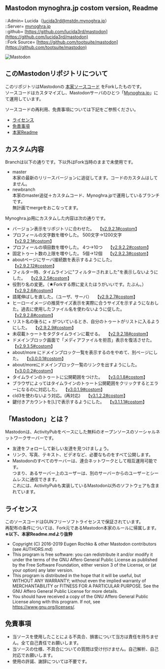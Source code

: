 ## Mastodon mynoghra.jp costom version, Readme
::Admin= Lucida（lucida3rd@mstdn.mynoghra.jp）  
::Server= [mynoghra.jp](https://mstdn.mynoghra.jp/)  
::github= [https://github.com/lucida3rd/mastodon](https://github.com/lucida3rd/mastodon)  
::Fork Source= [https://github.com/tootsuite/mastodon](https://github.com/tootsuite/mastodon)  
  
![Mastodon](https://media.mynoghra.jp/mstdn-backet/web_pocket/mynoghra_mastodon_bnr.jpg)



## このMastodonリポジトリについて
このリポジトリはMastodonの [本家ソースコード](https://github.com/tootsuite/mastodon) をForkしたものです。  
ソースコードはカスタマイズし、Mastodonサーバのひとつ「[Mynoghra.jp](https://mstdn.mynoghra.jp/)」にて運用しています。  
  
ソースコードの再利用、免責事項については下記をご参照ください。  
* [ライセンス](#iLicence)
* [免責事項](#iDisclaimer)
* [本家Readme](https://github.com/tootsuite/mastodon/blob/master/README.md)



## カスタム内容
Branchは以下の通りです。下以外はFork当時のままで未使用です。  
* master  
  本家の最新のリリースバージョンに追従してます。コードのカスタムはしてません。  
* newbranch  
  本家のmaster追従＋カスタムコード、Mynoghra.jpで運用しているブランチです。  
  無計画でmergeをおこなってます。  

Mynoghra.jp用にカスタムした内容は次の通りです。

* バージョン表示をリポジトリに合わせた。　
  【[v2.9.2.1#costom](https://github.com/lucida3rd/mastodon/commit/8c049e58150985eb8fe748cd17e0b35913a8a863)】
* プロフィールの文字数を増やした。 500文字→1200文字　
  【[v2.9.2.1#costom](https://github.com/lucida3rd/mastodon/commit/8c049e58150985eb8fe748cd17e0b35913a8a863)】
* プロフィールの項目数を増やした。 4つ→10つ　
  【[v2.9.2.2#costom](https://github.com/lucida3rd/mastodon/commit/dd38301fe5843a0bfb8a1a1a338e8dbb61b526a7)】
* 固定トゥート数の上限を増やした。 5個→12個　
  【[v2.9.2.3#costom](https://github.com/lucida3rd/mastodon/commit/9bb99b66eb8a98c3870440b10fb72c1979ce7eae)】
* aboutページにサーバ接続数を表示するようにした。　
  【[v2.9.2.12#costom](https://github.com/lucida3rd/mastodon/commit/5b4508b74d12afc1da9eb8ba43056e11451cfa34)】
* フィルター時、タイムラインに"フィルターされました"を表示しないようにした。　
  【[v2.9.2.5#costom](https://github.com/lucida3rd/mastodon/commit/a7ea0307724f02bf5789b583b557cc72b5742536)】
* 役割り名の変更。（★Forkする際に変えたほうがいいです。たぶん。）　
  【[v2.9.2.6#costom](https://github.com/lucida3rd/mastodon/commit/f0385d123f34d2e931557d5300cd1c9573dacff4)】
* 語尾伸ばしを直した。（ユーザ、サーバ）　
  【[v2.9.2.7#costom](https://github.com/lucida3rd/mastodon/commit/ef64fbec2a14a98983dc1b1efe55e6dc57e3e93b)】
* ヒーローイメージの推奨サイズ表示を実際に合うサイズを示すようになおした。過去に使用したファイル名を使わないように促した。　
  【[v2.9.2.8#costom](https://github.com/lucida3rd/mastodon/commit/8c5ec0e861a5610d7925b596e6182d58cf9a827e)】
* リスト名の後ろに + がついているとき、自分のトゥートがリストに入るようにした。　
  【[v2.9.2.9#costom](https://github.com/lucida3rd/mastodon/commit/d0c9d2340d271c436d8eec2eb9b07baf955999c2)】
* 未収載トゥートをタグタイムラインに載せる。　
  【[v2.9.2.18#costom](https://github.com/lucida3rd/mastodon/commit/585723f69d4724ca65813e784883a382ea4ab39c)】
* ドメインブロック画面で「メディアファイルを拒否」表示を復活させた。　
  【[v2.9.3.5#costom](https://github.com/lucida3rd/mastodon/commit/2884d927058e088dfee4c874997019497e921833)】
* about/more にドメインブロック一覧を表示するのをやめて、別ページにした。　
  【[v3.0.0.1#costom](https://github.com/lucida3rd/mastodon/commit/ce59361bf7c9cff7ae130f52d403c4b0d0459504)】
* about/moreにドメインブロック一覧のリンクを出すようにした。　
  【[v3.0.0.2#costom](https://github.com/lucida3rd/mastodon/commit/d4575fc2abf4e89a04d51597ba72f1e82ea7e803)】
* タイムラインのトゥートに公開範囲をつけた。　
  【[v3.0.1.8#costom](https://github.com/lucida3rd/mastodon/commit/d94ae6762f2844abcaa7861e977de0e68c06f28c)】
* ブラウザによってはタイムラインのトゥート公開範囲をクリックするとエラーになるのに対応した。　
  【[v3.0.1.9#costom](https://github.com/lucida3rd/mastodon/commit/e08c3b7be6da584dab725c9d7dd48167e2003bb1)】
* cld3を使わないよう対応。(再対応)　
  【[v3.1.2.2#costom](https://github.com/lucida3rd/mastodon/commit/b1c594199b64b617e58c4c8b02b173538dafa738)】
* 鍵付きアカウントを[L]で表示するようにした。　
  【[v3.1.1.1#costom](https://github.com/lucida3rd/mastodon/commit/41664b1946cc8de8d76745ee9c9cd6e8fed5fa92)】



<a id="iWhatsMastodon"></a>
## 「Mastodon」とは？
Mastodonは、ActivityPubをベースにした無料のオープンソースのソーシャルネットワークサーバーです。  
* 友達をフォローして新しい友達を見つけましょう。
* リンク、写真、テキスト、ビデオなど、必要なものをすべて公開します。
* Mastodonのすべてのサーバーは、連合ネットワークとして相互運用可能です。  
  つまり、あるサーバー上のユーザーは、別のサーバーからのユーザーとシームレスに通信できます。  
  これには、ActivityPubも実装しているMastodon以外のソフトウェアも含まれています。  



<a id="iLicence"></a>
## ライセンス
このソースコードはGUNフリーソフトライセンスで保証されています。  
再配布の条件については、Fork元であるMastodon本家のルールに帰属します。  
**※以下、本家Readme.mdより抜粋**  
  
* Copyright (C) 2016-2019 Eugen Rochko & other Mastodon contributors (see AUTHORS.md)  
* This program is free software: you can redistribute it and/or modify it under the terms of the GNU Affero General Public License as published by the Free Software Foundation, either version 3 of the License, or (at your option) any later version.  
* This program is distributed in the hope that it will be useful, but WITHOUT ANY WARRANTY; without even the implied warranty of MERCHANTABILITY or FITNESS FOR A PARTICULAR PURPOSE. See the GNU Affero General Public License for more details.  
* You should have received a copy of the GNU Affero General Public License along with this program. If not, see https://www.gnu.org/licenses/.  



<a id="iDisclaimer"></a>
## 免責事項
* 当ソースを使用したことによる不具合、損害について当方は責任を持ちません。全て自己責任でお願いします。
* 当ソースの仕様、不具合についての質問は受け付けません。自己解析、自己対応でお願いします。
* 使用の許諾、謝辞については不要です。
